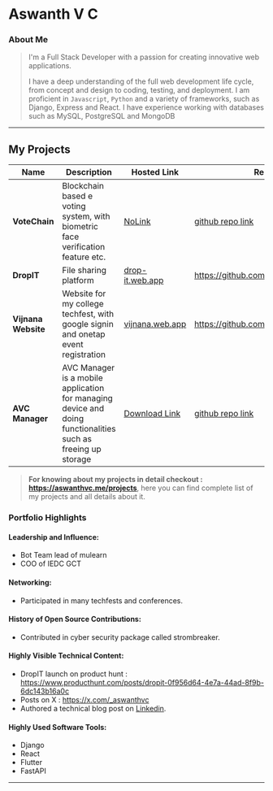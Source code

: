 # Aswanth V C
### About Me

> I'm a Full Stack Developer with a passion for creating innovative web applications.
>
> I have a deep understanding of the full web development life cycle, from concept and design to coding, testing, and deployment.
> I am proficient in `Javascript`, `Python` and a variety of frameworks, such as Django, Express and React.
> I have experience working with databases such as MySQL, PostgreSQL and MongoDB

---

## My Projects

| Name                | Description                                                               | Hosted Link                              | Repo Link                                                      |
|---------------------|---------------------------------------------------------------------------|------------------------------------------|----------------------------------------------------------------|
| **VoteChain**        | Blockchain based e voting system, with biometric face verification feature etc. | [NoLink](https://github.com/aswanthabam/Votechain) |[github repo link](https://github.com/aswanthabam/Votechain)   |
| **DropIT** | File sharing platform | [drop-it.web.app](https://drop-it.web.app) | https://github.com/aswanthabam/DropIT |
| **Vijnana Website** | Website for my college techfest, with google signin and onetap event registration | [vijnana.web.app](https://vijnana.web.app/v1) | https://github.com/aswanthabam/Vijnana |
| **AVC Manager** | AVC Manager is a mobile application for managing device and doing functionalities such as freeing up storage | [Download Link](https://github.com/aswanthabam/Manager)| [github repo link](https://github.com/aswanthabam/Manager) |

> **For knowing about my projects in detail checkout : https://aswanthvc.me/projects**, here you can find complete list of my projects and all details about it.

### Portfolio Highlights

#### Leadership and Influence:

- Bot Team lead of mulearn
- COO of IEDC GCT

#### Networking:
- Participated in many techfests and conferences.

#### History of Open Source Contributions:

- Contributed in cyber security package called strombreaker.

#### Highly Visible Technical Content:
- DropIT launch on product hunt : https://www.producthunt.com/posts/dropit-0f956d64-4e7a-44ad-8f9b-6dc143b16a0c
- Posts on X : https://x.com/_aswanthvc
- Authored a technical blog post on [Linkedin](https://linkedin.com/aswanth-vc).

#### Highly Used Software Tools:

- Django
- React
- Flutter
- FastAPI

---
